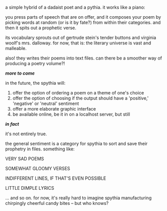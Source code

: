 a simple hybrid of a dadaist poet and a pythia. it works like a piano: 

you press parts of speech that are on offer, and it composes your poem by picking words at random (or is it by fate?) from within their categories. and then it spits out a prophetic verse.

its vocabulary sprouts out of gertrude stein's tender buttons and virginia woolf's mrs. dalloway. for now, that is: the literary universe is vast and malleable.

also! they writes their poems into text files. can there be a smoother way of producing a poetry volume?!

***more to come***

in the future, the spythia will:
1. offer the option of ordering a poem on a theme of one's choice
2. offer the option of choosing if the output should have a 'positive,' 'negative' or 'neutral' sentiment
3. offer a more elaborate graphic interface
4. be available online, be it in on a localhost server, but still


***in fact***

it's not entirely true.

the general sentiment is a category for spythia to sort and save their prophetry in files. something like:

VERY SAD POEMS

SOMEWHAT GLOOMY VERSES

INDIFFERENT LINES, IF THAT'S EVEN POSSIBLE

LITTLE DIMPLE LYRICS

...
and so on. for now, it's really hard to imagine spythia manufacturing chirpingly cheerful candy bites – but who knows?